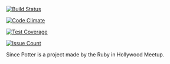 [![Build Status](https://travis-ci.org/RubyinHollywood/since_potter.svg?branch=master)](https://travis-ci.org/RubyinHollywood/since_potter)

[![Code Climate](https://codeclimate.com/github/RubyinHollywood/since_potter/badges/gpa.svg)](https://codeclimate.com/github/RubyinHollywood/since_potter)

[![Test Coverage](https://codeclimate.com/github/RubyinHollywood/since_potter/badges/coverage.svg)](https://codeclimate.com/github/RubyinHollywood/since_potter/coverage)

[![Issue Count](https://codeclimate.com/github/RubyinHollywood/since_potter/badges/issue_count.svg)](https://codeclimate.com/github/RubyinHollywood/since_potter)

Since Potter is a project made by the Ruby in Hollywood Meetup.
